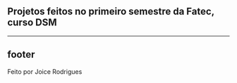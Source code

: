 ## Projetos feitos no primeiro semestre da Fatec, curso DSM

---
## footer 


Feito por Joice Rodrigues 
